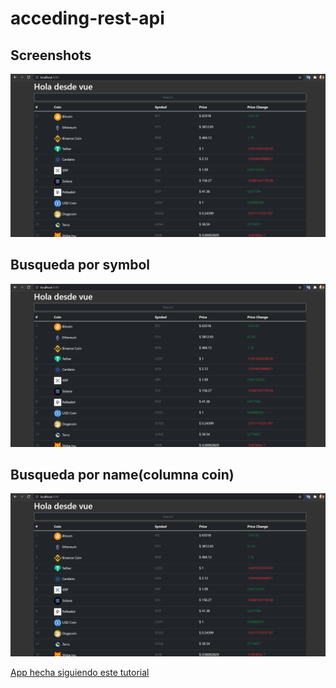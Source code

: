 # acceding-rest-api

## Screenshots

![imagen principal](./img/img1.png)

## Busqueda por symbol

![imagen principal](./img/img1.png)

## Busqueda por name(columna coin)

![imagen principal](./img/img1.png)

[App hecha siguiendo este tutorial](https://www.youtube.com/watch?v=4QcNMuQTkqs)

